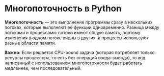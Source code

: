 # Многопоточность в Python
**Многопоточность** — это выполнение программы сразу в нескольких потоках, которые выполняют её функции одновременно.
Разница между потоками и процессами: потоки имеют общую память, поэтому изменения в одном потоке видны в других, а процессы используют разные области памяти.

**Важно:** Если решается CPU-bound задача (которая потребляет только ресурсы процессора, то есть без операций ввода-вывода), то код написанный с использованием 
многопоточности будет работать медленнее, чем последовательный.


